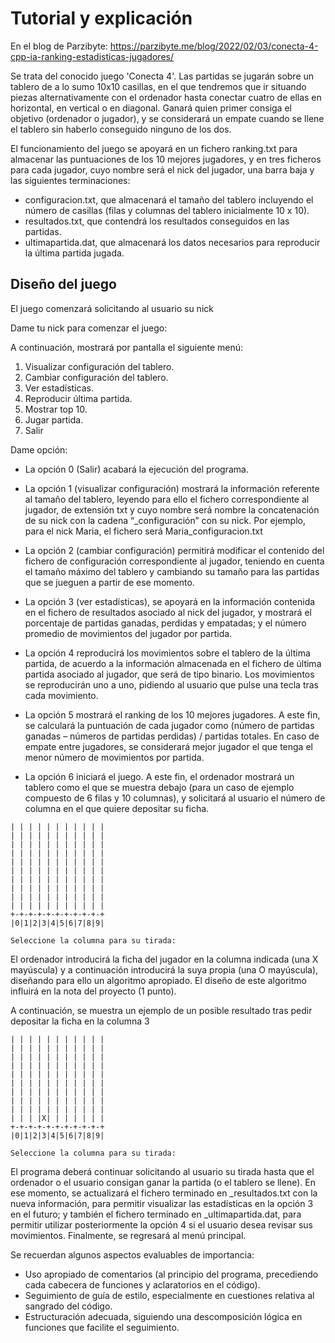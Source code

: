 # Tutorial y explicación

En el blog de Parzibyte: https://parzibyte.me/blog/2022/02/03/conecta-4-cpp-ia-ranking-estadisticas-jugadores/

Se trata del conocido juego 'Conecta 4'. Las partidas se jugarán sobre un tablero de a lo sumo 10x10 casillas, en el que tendremos que ir situando piezas alternativamente con el ordenador hasta conectar cuatro de ellas en horizontal, en vertical o en diagonal. Ganará quien primer consiga el objetivo (ordenador o jugador), y se considerará un empate cuando se llene el tablero sin haberlo conseguido ninguno de los dos.

El funcionamiento del juego se apoyará en un fichero ranking.txt para almacenar las puntuaciones de los 10 mejores jugadores, y en tres ficheros para cada jugador, cuyo nombre será el nick del jugador, una barra baja y las siguientes terminaciones:

- configuracion.txt, que almacenará el tamaño del tablero incluyendo el número de casillas (filas y columnas del tablero inicialmente 10 x 10).
- resultados.txt, que contendrá los resultados conseguidos en las partidas.
- ultimapartida.dat, que almacenará los datos necesarios para reproducir la última partida jugada.

## Diseño del juego

El juego comenzará solicitando al usuario su nick

Dame tu nick para comenzar el juego:

A continuación, mostrará por pantalla el siguiente menú:

1. Visualizar configuración del tablero. 
2. Cambiar configuración del tablero.
3. Ver estadísticas.
4. Reproducir última partida.
5. Mostrar top 10.
6. Jugar partida.
0. Salir


Dame opción:


- La opción 0 (Salir) acabará la ejecución del programa.


- La opción 1 (visualizar configuración) mostrará la información referente al tamaño del tablero, leyendo para ello el fichero correspondiente al jugador, de extensión txt y cuyo nombre será nombre la concatenación de su nick con la cadena “_configuración” con su nick. Por ejemplo, para el nick Maria, el fichero será Maria_configuracion.txt


- La opción 2 (cambiar configuración) permitirá modificar el contenido del fichero de configuración correspondiente al jugador, teniendo en cuenta el tamaño máximo del tablero y cambiando su tamaño para las partidas que se jueguen a partir de ese momento.


- La opción 3 (ver estadísticas), se apoyará en la información contenida en el fichero de resultados asociado al nick del jugador, y mostrará el porcentaje de partidas ganadas, perdidas y empatadas; y el número promedio de movimientos del jugador por partida.


- La opción 4 reproducirá los movimientos sobre el tablero de la última partida, de acuerdo a la información almacenada en el fichero de última partida asociado al jugador, que será de tipo binario. Los movimientos se reproducirán uno a uno, pidiendo al usuario que pulse una tecla tras cada movimiento.


- La opción 5 mostrará el ranking de los 10 mejores jugadores. A este fin, se calculará la puntuación de cada jugador como (número de partidas ganadas – números de partidas perdidas) / partidas totales. En caso de empate entre jugadores, se considerará mejor jugador el que tenga el menor número de movimientos por partida.


- La opción 6 iniciará el juego. A este fin, el ordenador mostrará un tablero como el que se muestra debajo (para un caso de ejemplo compuesto de 6 filas y 10 columnas), y solicitará al usuario el número de columna en el que quiere depositar su ficha.



```
| | | | | | | | | | |
| | | | | | | | | | |
| | | | | | | | | | |
| | | | | | | | | | |
| | | | | | | | | | |
| | | | | | | | | | |
| | | | | | | | | | |
| | | | | | | | | | |
| | | | | | | | | | |
| | | | | | | | | | |
+-+-+-+-+-+-+-+-+-+-+
|0|1|2|3|4|5|6|7|8|9|

Seleccione la columna para su tirada:
```



El ordenador introducirá la ficha del jugador en la columna indicada (una X mayúscula) y a continuación introducirá la suya propia (una O mayúscula), diseñando para ello un algoritmo apropiado. El diseño de este algoritmo influirá en la nota del proyecto (1 punto).

A continuación, se muestra un ejemplo de un posible resultado tras pedir depositar la ficha en la columna 3

```
| | | | | | | | | | |
| | | | | | | | | | |
| | | | | | | | | | |
| | | | | | | | | | |
| | | | | | | | | | |
| | | | | | | | | | |
| | | | | | | | | | |
| | | | | | | | | | |
| | | | | | | | | | |
| | | |X| | | | | | |
+-+-+-+-+-+-+-+-+-+-+
|0|1|2|3|4|5|6|7|8|9|

Seleccione la columna para su tirada:
```


El programa deberá continuar solicitando al usuario su tirada hasta que el ordenador o el usuario consigan ganar la partida (o el tablero se llene). En ese momento, se actualizará el fichero terminado en _resultados.txt con la nueva información, para permitir visualizar las estadísticas en la opción 3 en el futuro; y también el fichero terminado en _ultimapartida.dat, para permitir utilizar posteriormente la opción 4 si el usuario desea revisar sus movimientos. Finalmente, se regresará al menú principal.


Se recuerdan algunos aspectos evaluables de importancia:


- Uso apropiado de comentarios (al principio del programa, precediendo cada cabecera de funciones y aclaratorios en el código).
- Seguimiento de guía de estilo, especialmente en cuestiones relativa al sangrado del código.
- Estructuración adecuada, siguiendo una descomposición lógica en funciones que facilite el seguimiento.
